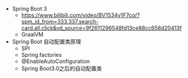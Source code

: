 * Spring Boot 3
  - https://www.bilibili.com/video/BV1534y1F7co/?spm_id_from=333.337.search-card.all.click&vd_source=9f2611296548fd13ce88cc658d20413f
  - GraalVM 
* Spring Boot 自动配置类原理
   - SPI
   - Spring.factories
   - @EnableAutoConfiguration
   - Spring Boot3.0之后的自动配置类

